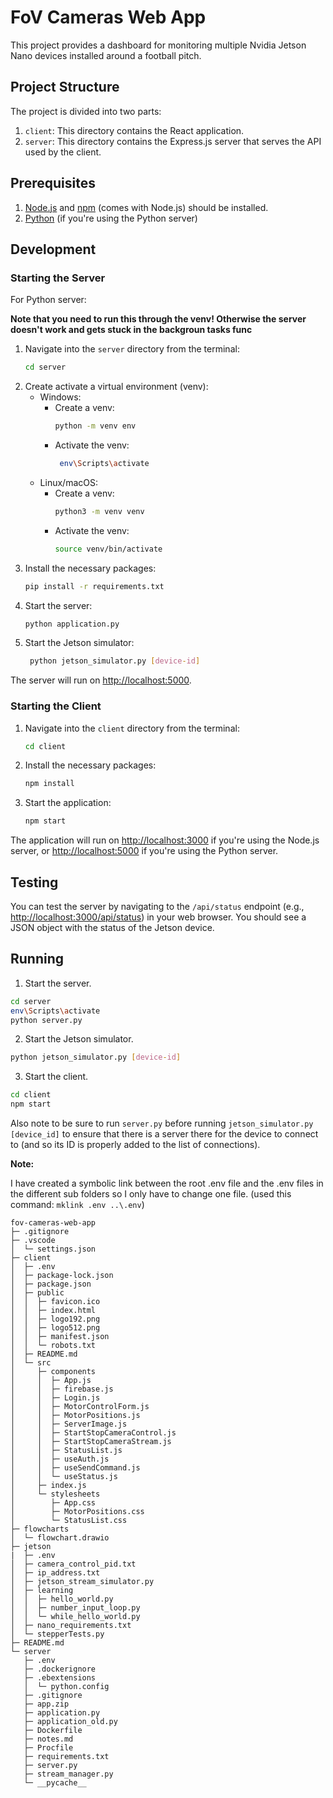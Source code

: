 # FoV Cameras Web App

This project provides a dashboard for monitoring multiple Nvidia Jetson Nano devices installed around a football pitch.

## Project Structure

The project is divided into two parts:

1. `client`: This directory contains the React application.
2. `server`: This directory contains the Express.js server that serves the API used by the client.

## Prerequisites

1. [Node.js](https://nodejs.org/en/download/) and [npm](https://www.npmjs.com/get-npm) (comes with Node.js) should be installed.
2. [Python](https://www.python.org/downloads/) (if you're using the Python server)

## Development

### Starting the Server

<!-- For Node.js server:

1. Navigate into the `server` directory from the terminal:
    ```bash
    cd server
    ```
2. Install the necessary packages:
    ```bash
    npm install
    ```
3. Start the server:
    ```bash
    node server.js
    ```

The server will run on [http://localhost:3000](http://localhost:3000). -->

For Python server:

**Note that you need to run this through the venv! Otherwise the server doesn't work and gets stuck in the backgroun tasks func**

1. Navigate into the `server` directory from the terminal:
    ```bash
    cd server
    ```
2. Create activate a virtual environment (venv):
   - Windows:
     - Create a venv:
         ```bash
        python -m venv env
        ```
      - Activate the venv:
        ```bash
         env\Scripts\activate
        ```
    - Linux/macOS:
      - Create a venv:
        ```bash
        python3 -m venv venv
        ```
      - Activate the venv:
        ```bash
        source venv/bin/activate
        ```
3. Install the necessary packages:
    ```bash
    pip install -r requirements.txt
    ```
4. Start the server:
    ```bash
    python application.py
    ```
5. Start the Jetson simulator:
   ```bash
    python jetson_simulator.py [device-id]
    ```

The server will run on [http://localhost:5000](http://localhost:5000).

### Starting the Client

1. Navigate into the `client` directory from the terminal:
    ```bash
    cd client
    ```
2. Install the necessary packages:
    ```bash
    npm install
    ```
3. Start the application:
    ```bash
    npm start
    ```

The application will run on [http://localhost:3000](http://localhost:3000) if you're using the Node.js server, or [http://localhost:5000](http://localhost:5000) if you're using the Python server.

## Testing

You can test the server by navigating to the `/api/status` endpoint (e.g., [http://localhost:3000/api/status](http://localhost:3000/api/status)) in your web browser. You should see a JSON object with the status of the Jetson device.

## Running 

1. Start the server.
```bash
cd server
env\Scripts\activate
python server.py
```

2. Start the Jetson simulator.
```bash
python jetson_simulator.py [device-id]
```

3. Start the client.
```bash
cd client
npm start
```

Also note to be sure to run `server.py` before running `jetson_simulator.py [device_id]` to 
ensure that there is a server there for the device to connect to (and so its ID is properly 
added to the list of connections).


**Note:**

I have created a symbolic link between the root .env file and the .env files in the different sub folders 
so I only have to change one file. (used this command: `mklink .env ..\.env`)

```
fov-cameras-web-app
├─ .gitignore
├─ .vscode
│  └─ settings.json
├─ client
│  ├─ .env
│  ├─ package-lock.json
│  ├─ package.json
│  ├─ public
│  │  ├─ favicon.ico
│  │  ├─ index.html
│  │  ├─ logo192.png
│  │  ├─ logo512.png
│  │  ├─ manifest.json
│  │  └─ robots.txt
│  ├─ README.md
│  └─ src
│     ├─ components
│     │  ├─ App.js
│     │  ├─ firebase.js
│     │  ├─ Login.js
│     │  ├─ MotorControlForm.js
│     │  ├─ MotorPositions.js
│     │  ├─ ServerImage.js
│     │  ├─ StartStopCameraControl.js
│     │  ├─ StartStopCameraStream.js
│     │  ├─ StatusList.js
│     │  ├─ useAuth.js
│     │  ├─ useSendCommand.js
│     │  └─ useStatus.js
│     ├─ index.js
│     └─ stylesheets
│        ├─ App.css
│        ├─ MotorPositions.css
│        └─ StatusList.css
├─ flowcharts
│  └─ flowchart.drawio
├─ jetson
|  ├─ .env
│  ├─ camera_control_pid.txt
│  ├─ ip_address.txt
│  ├─ jetson_stream_simulator.py
│  ├─ learning
│  │  ├─ hello_world.py
│  │  ├─ number_input_loop.py
│  │  └─ while_hello_world.py
│  ├─ nano_requirements.txt
│  └─ stepperTests.py
├─ README.md
└─ server
   ├─ .env
   ├─ .dockerignore
   ├─ .ebextensions
   │  └─ python.config
   ├─ .gitignore
   ├─ app.zip
   ├─ application.py
   ├─ application_old.py
   ├─ Dockerfile
   ├─ notes.md
   ├─ Procfile
   ├─ requirements.txt
   ├─ server.py
   ├─ stream_manager.py
   └─ __pycache__
```